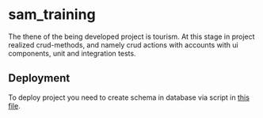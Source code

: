 # sam_training
The thene of the being developed project is tourism. At this stage in project realized crud-methods, and namely crud actions with accounts with ui components, unit and integration tests.    
## Deployment
To deploy project you need to create schema in database via script in [this file](logic/src/main/resources/database/db_create.sql).
